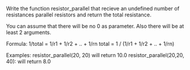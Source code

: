 Write the function resistor_parallel that recieve an undefined number of resistances parallel resistors and return the total resistance.

You can assume that there will be no 0 as parameter.
Also there will be at least 2 arguments.

Formula: 
1/total = 1/r1 + 1/r2 + .. + 1/rn
total = 1 / (1/r1 + 1/r2 + .. + 1/rn)

Examples:
resistor_parallel(20, 20) will return 10.0
resistor_parallel(20,20, 40): will return 8.0